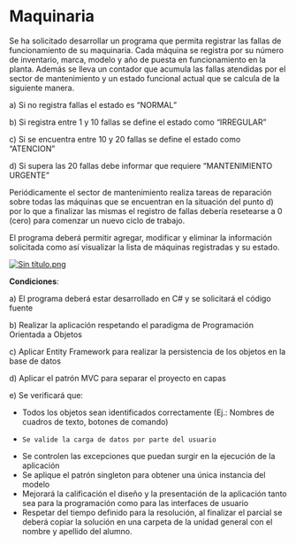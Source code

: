 # Maquinaria

Se ha solicitado desarrollar un programa que permita registrar las fallas de funcionamiento de su maquinaria.
Cada máquina se registra por su número de inventario, marca, modelo y año de puesta en funcionamiento en la planta.
Además se lleva un contador que acumula las fallas atendidas por el sector de mantenimiento y un estado funcional actual
que se calcula de la siguiente manera.

a)	Si no registra fallas el estado es “NORMAL”

b)	Si registra entre 1 y 10 fallas se define el estado como “IRREGULAR”

c)	Si se encuentra entre 10 y 20 fallas se define el estado como “ATENCION”

d)	Si supera las 20 fallas debe informar que requiere “MANTENIMIENTO URGENTE”

Periódicamente el sector de mantenimiento realiza tareas de reparación sobre todas las máquinas que se encuentran en la situación del punto d) por lo que a finalizar las mismas el registro de fallas debería resetearse a 0 (cero) para comenzar un nuevo ciclo de trabajo.

El programa deberá permitir agregar, modificar y eliminar la información solicitada como así visualizar la lista de máquinas registradas y su estado.

[![Sin título.png](https://s21.postimg.org/4au1l8tbb/Sin_t_tulo.png)](https://postimg.org/image/src7fpu1v/)

**Condiciones**:

a)	El programa deberá estar desarrollado en C# y se solicitará el código fuente

b)	Realizar la aplicación respetando el paradigma de Programación Orientada a Objetos

c)	Aplicar Entity Framework para realizar la persistencia de los objetos en la base de datos

d)	Aplicar el patrón MVC para separar el proyecto en capas

e)	Se verificará que:

-   Todos los objetos sean identificados correctamente (Ej.: Nombres de cuadros de texto, botones de comando)
-	  Se valide la carga de datos por parte del usuario
- 	Se controlen las excepciones que puedan surgir en la ejecución de la aplicación
- 	Se aplique el patrón singleton para obtener una única instancia del modelo
-   Mejorará la calificación el diseño y la presentación de la aplicación tanto sea para la programación como para las interfaces de usuario
- 	Respetar del tiempo definido para la resolución, al finalizar el parcial se deberá copiar la solución en una carpeta de  la unidad general con el nombre y apellido del alumno.
